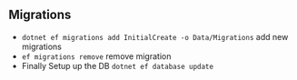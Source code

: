 ## Migrations

- `dotnet ef migrations add InitialCreate -o Data/Migrations` add new migrations
- `ef migrations remove` remove migration
- Finally Setup up the DB `dotnet ef database update`